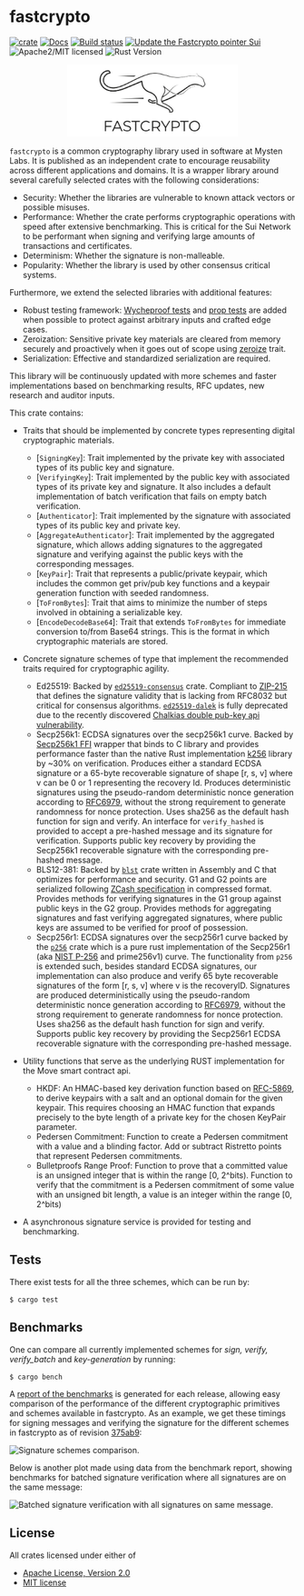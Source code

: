 # fastcrypto

[![crate][crate-image]][crate-link]
[![Docs][docs-image]][docs-link]
[![Build status](https://github.com/MystenLabs/fastcrypto/actions/workflows/rust.yml/badge.svg)](https://github.com/MystenLabs/fastcrypto/actions)
[![Update the Fastcrypto pointer Sui](https://github.com/MystenLabs/sui/actions/workflows/fastcrypto_pull.yml/badge.svg)](https://github.com/MystenLabs/sui/actions/workflows/fastcrypto_pull.yml)
![Apache2/MIT licensed][license-image]
![Rust Version][rustc-image]

<p align="center">
  <img width="300" src="images/fastcrypto_logo_800.png">
</p>

`fastcrypto` is a common cryptography library used in software at Mysten Labs. It is published as an independent crate to encourage reusability across different applications and domains. It is a wrapper library around several carefully selected crates with the following considerations:

- Security: Whether the libraries are vulnerable to known attack vectors or possible misuses.
- Performance: Whether the crate performs cryptographic operations with speed after extensive benchmarking. This is critical for the Sui Network to be performant when signing and verifying large amounts of transactions and certificates.
- Determinism: Whether the signature is non-malleable.
- Popularity: Whether the library is used by other consensus critical systems.

Furthermore, we extend the selected libraries with additional features:
- Robust testing framework: [Wycheproof tests](https://github.com/google/wycheproof) and [prop tests](https://altsysrq.github.io/proptest-book/intro.html) are added when possible to protect against arbitrary inputs and crafted edge cases.
- Zeroization: Sensitive private key materials are cleared from memory securely and proactively when it goes out of scope using [zeroize](https://docs.rs/zeroize/latest/zeroize/) trait.
- Serialization: Effective and standardized serialization are required.

This library will be continuously updated with more schemes and faster implementations based on benchmarking results, RFC updates, new research and auditor inputs.

This crate contains:

- Traits that should be implemented by concrete types representing digital cryptographic materials.
    - [`SigningKey`]: Trait implemented by the private key with associated types of its public key and signature.
    - [`VerifyingKey`]: Trait implemented by the public key with associated types of its private key and signature. It also includes a default implementation of batch verification that fails on empty batch verification.
    - [`Authenticator`]: Trait implemented by the signature with associated types of its public key and private key.
    - [`AggregateAuthenticator`]: Trait implemented by the aggregated signature, which allows adding signatures to the aggregated signature and verifying against the public keys with the corresponding messages.
    - [`KeyPair`]: Trait that represents a public/private keypair, which includes the common get priv/pub key functions and a keypair generation function with seeded randomness.
    - [`ToFromBytes`]: Trait that aims to minimize the number of steps involved in obtaining a serializable key.
    - [`EncodeDecodeBase64`]: Trait that extends `ToFromBytes` for immediate conversion to/from Base64 strings. This is the format in which cryptographic materials are stored.

- Concrete signature schemes of type that implement the recommended traits required for cryptographic agility.
    - Ed25519: Backed by [`ed25519-consensus`](https://github.com/penumbra-zone/ed25519-consensus) crate. Compliant to [ZIP-215](https://zips.z.cash/zip-0215) that defines the signature validity that is lacking from RFC8032 but critical for consensus algorithms. [`ed25519-dalek`](https://github.com/dalek-cryptography/ed25519-dalek) is fully deprecated due to the recently discovered [Chalkias double pub-key api vulnerability](https://github.com/MystenLabs/ed25519-unsafe-libs).
    - Secp256k1: ECDSA signatures over the secp256k1 curve. Backed by [Secp256k1 FFI](https://crates.io/crates/secp256k1/0.23.1) wrapper that binds to C library and provides performance faster than the native Rust implementation [k256](https://crates.io/crates/k256) library by ~30% on verification. Produces either a standard ECDSA signature or a 65-byte recoverable signature of shape [r, s, v] where v can be 0 or 1 representing the recovery Id. Produces deterministic signatures using the pseudo-random deterministic nonce generation according to [RFC6979](https://www.rfc-editor.org/rfc/rfc6979), without the strong requirement to generate randomness for nonce protection. Uses sha256 as the default hash function for sign and verify. An interface for `verify_hashed` is provided to accept a pre-hashed message and its signature for verification. Supports public key recovery by providing the Secp256k1 recoverable signature with the corresponding pre-hashed message.
    - BLS12-381: Backed by [`blst`](https://github.com/supranational/blst) crate written in Assembly and C that optimizes for performance and security. G1 and G2 points are serialized following [ZCash specification](https://github.com/supranational/blst#serialization-format) in compressed format. Provides methods for verifying signatures in the G1 group against public keys in the G2 group. Provides methods for aggregating signatures and fast verifying aggregated signatures, where public keys are assumed to be verified for proof of possession.
    - Secp256r1: ECDSA signatures over the secp256r1 curve backed by the [`p256`](https://crates.io/crates/p256) crate which is a pure rust implementation of the Secp256r1 (aka [NIST P-256](https://nvlpubs.nist.gov/nistpubs/FIPS/NIST.FIPS.186-4.pdf) and prime256v1) curve. The functionality from `p256` is extended such, besides standard ECDSA signatures, our implementation can also produce and verify 65 byte recoverable signatures of the form [r, s, v] where v is the recoveryID. Signatures are produced deterministically using the pseudo-random deterministic nonce generation according to [RFC6979](https://www.rfc-editor.org/rfc/rfc6979), without the strong requirement to generate randomness for nonce protection. Uses sha256 as the default hash function for sign and verify. Supports public key recovery by providing the Secp256r1 ECDSA recoverable signature with the corresponding pre-hashed message.

- Utility functions that serve as the underlying RUST implementation for the Move smart contract api. 
    - HKDF: An HMAC-based key derivation function based on [RFC-5869](https://tools.ietf.org/html/rfc5869), to derive keypairs with a salt and an optional domain for the given keypair. This requires choosing an HMAC function that expands precisely to the byte length of a private key for the chosen KeyPair parameter.
    - Pedersen Commitment: Function to create a Pedersen commitment with a value and a blinding factor. Add or subtract Ristretto points that represent Pedersen commitments.
    - Bulletproofs Range Proof: Function to prove that a committed value is an unsigned integer that is within the range [0, 2^bits). Function to verify that the commitment is a Pedersen commitment of some value with an unsigned bit length, a value is an integer within the range [0, 2^bits)

- A asynchronous signature service is provided for testing and benchmarking.
## Tests
There exist tests for all the three schemes, which can be run by:  
```
$ cargo test
```

## Benchmarks
One can compare all currently implemented schemes for *sign, verify, verify_batch* and
*key-generation* by running:
```
$ cargo bench
```
A [report of the benchmarks](https://mystenlabs.github.io/fastcrypto/benchmarks/criterion/reports/) is generated for each release, allowing easy comparison of the performance of the different cryptographic primitives and schemes available in fastcrypto. As an example, we get these timings for signing messages and verifying the signature for the different schemes in fastcrypto as of revision [375ab9](https://github.com/MystenLabs/fastcrypto/commit/375ab9c2494e51cb7bd41157f3431ee0e4b3d784):

![Signature schemes comparison.](https://github.com/MystenLabs/fastcrypto/blob/plots/signatures-375ab9.svg)

Below is another plot made using data from the benchmark report, showing benchmarks for batched signature verification where all signatures are on the same message:

![Batched signature verification with all signatures on same message.](https://github.com/MystenLabs/fastcrypto/blob/plots/batch-375ab9.svg)

## License

All crates licensed under either of

 * [Apache License, Version 2.0](http://www.apache.org/licenses/LICENSE-2.0)
 * [MIT license](http://opensource.org/licenses/MIT)

[//]: # (badges)

[crate-image]: https://buildstats.info/crate/fastcrypto
[crate-link]: https://crates.io/crates/fastcrypto
[docs-image]: https://docs.rs/fastcrypto/badge.svg
[docs-link]: https://docs.rs/fastcrypto/
[license-image]: https://img.shields.io/badge/license-Apache2.0/MIT-blue.svg
[rustc-image]: https://img.shields.io/badge/rustc-1.63+-blue.svg

